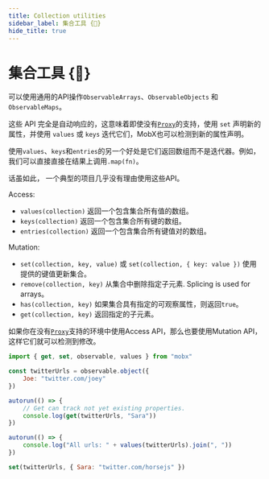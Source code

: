 ```yaml
---
title: Collection utilities
sidebar_label: 集合工具 {🚀}
hide_title: true
---
```


<script async type="text/javascript" src="//cdn.carbonads.com/carbon.js?serve=CEBD4KQ7&placement=mobxjsorg" id="_carbonads_js"></script>

# 集合工具 {🚀}

可以使用通用的API操作`ObservableArrays`、`ObservableObjects` 和 `ObservableMaps`。

这些 API 完全是自动响应的，这意味着即使没有[`Proxy`](configuration.md#limitations-without-proxy-support)的支持，使用 `set` 声明新的属性，并使用 `values` 或 `keys` 迭代它们，MobX也可以检测到新的属性声明。

使用`values`、`keys`和`entries`的另一个好处是它们返回数组而不是迭代器。例如，我们可以直接直接在结果上调用`.map(fn)`。

话虽如此， 一个典型的项目几乎没有理由使用这些API。

Access:

-   `values(collection)` 返回一个包含集合所有值的数组。
-   `keys(collection)` 返回一个包含集合所有键的数组。
-   `entries(collection)` 返回一个包含集合所有键值对的数组。

Mutation:

-   `set(collection, key, value)` 或 `set(collection, { key: value })` 使用提供的键值更新集合。
-   `remove(collection, key)` 从集合中删除指定子元素. Splicing is used for arrays。
-   `has(collection, key)` 如果集合具有指定的可观察属性，则返回`true`。
-   `get(collection, key)` 返回指定的子元素。

如果你在没有[`Proxy`](configuration.md#limitations-without-proxy-support)支持的环境中使用Access API，那么也要使用Mutation API，这样它们就可以检测到修改。

```javascript
import { get, set, observable, values } from "mobx"

const twitterUrls = observable.object({
    Joe: "twitter.com/joey"
})

autorun(() => {
    // Get can track not yet existing properties.
    console.log(get(twitterUrls, "Sara"))
})

autorun(() => {
    console.log("All urls: " + values(twitterUrls).join(", "))
})

set(twitterUrls, { Sara: "twitter.com/horsejs" })
```
